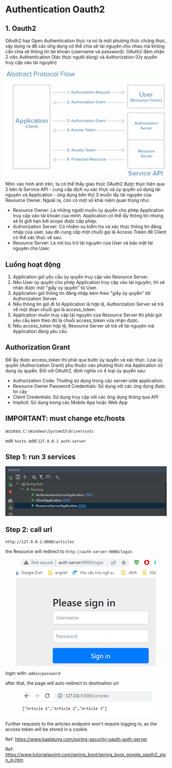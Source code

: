 # Authentication Oauth2
## 1. Oauth2


OAuth2 hay Open Authentication thực ra nó là một phương thức chứng thực, xây dựng ra để các ứng dụng có thể chia sẻ tài nguyên cho nhau mà không cần chia sẻ thông tin tài khoản (username và password). OAuth2 đảm nhận 2 việc Authentication (Xác thực người dùng) và Authorization (Ủy quyền truy cập vào tài nguyên)

<img src="blog/java/img/oauth1.png" style="display: block; margin-right: auto; margin-left: auto;">

Nhìn vào hình ảnh trên, ta có thể thấy giao thức OAuth2 được thực hiện qua 2 bên là Service API - cung cấp dịch vụ xác thực và ủy quyền sử dụng tài nguyên và Application - ứng dụng bên thứ 3 muốn lấy tài nguyên của Resource Owner. Ngoài ra, còn có một số khái niệm quan trọng như:

- Resource Owner: Là những người muốn ủy quyền cho phép Application truy cập vào tài khoản của mình. Application có thể lấy thông tin nhưng sẽ bị giới hạn bởi scope được cấp phép.
- Authorization Server: Có nhiệm vụ kiểm tra và xác thực thông tin đăng nhập của user, sau đó cung cấp một chuỗi gọi là Access Token để Client có thể xác thực về sau.
- Resource Server: Là nơi lưu trữ tài nguyên của User và bảo mật tài nguyên cho User.

## **Luồng hoạt động**
1. Application gửi yêu cầu ủy quyền truy cập vào Resource Server.
2. Nếu User ủy quyền cho phép Application truy cập vào tài nguyên, thì sẽ nhận được một "giẩy ủy quyền" từ User.
3. Application gửi thông tin đăng nhập kèm theo "giẩy ủy quyền" tới Authorization Server.
4. Nếu thông tin gửi đi từ Application là hợp lệ, Authorization Server sẽ trả về một đoạn chuỗi gọi là access_token.
5. Application muốn truy cập tài nguyên của Resource Server thì phải gửi yêu cầu kèm theo đó là chuỗi access_token vừa nhận được.
6. Nếu access_token hợp lệ, Resource Server sẽ trả về tài nguyên mà Application đang yêu cầu.

## Authorization Grant

Để lấy được access_token thì phải qua bước ủy quyền và xác thực. Loại ủy quyền (Authorization Grant) phụ thuộc vào phương thức mà Application sử dụng ủy quyền. Đối với OAuth2, định nghĩa có 4 loại ủy quyền sau:

- Authorization Code: Thường sử dụng trong các server-side application.
- Resource Owner Password Credentials: Sử dụng với các ứng dụng được tin cậy
- Client Credentials: Sử dụng truy cập với các ứng dụng thông qua API
- Implicit: Sử dụng trong các Mobile App hoặc Web App



## IMPORTANT: must change etc/hosts

access: `C:\Windows\System32\drivers\etc`

edit `hosts`: add `127.0.0.1 auth-server`


## Step 1: run 3 services


<img src="blog/java/img/oauth2.png" style="display: block; margin-right: auto; margin-left: auto;">

## Step 2: call url

    http://127.0.0.1:8080/articles

the Resource will redirect to `http://auth-server:9000/login`

<img src="blog/java/img/oauth3.png" style="display: block; margin-right: auto; margin-left: auto;">


login with: `admin/password`

after that, the page will auto redirect to destination url


<img src="blog/java/img/oauth4.png" style="display: block; margin-right: auto; margin-left: auto;">

Further requests to the articles endpoint won't require logging in, as the access token will be stored in a cookie.


Ref: https://www.baeldung.com/spring-security-oauth-auth-server


Ref: https://www.tutorialspoint.com/spring_boot/spring_boot_google_oauth2_sign_in.htm

